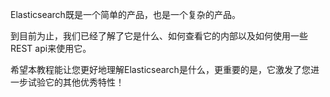 Elasticsearch既是一个简单的产品，也是一个复杂的产品。

到目前为止，我们已经了解了它是什么、如何查看它的内部以及如何使用一些REST api来使用它。

希望本教程能让您更好地理解Elasticsearch是什么，更重要的是，它激发了您进一步试验它的其他优秀特性！